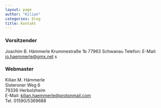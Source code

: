 ```yaml
---
layout: page
author: "Kilian"
categories: blog
title: Kontakt
---
```


### Vorsitzender  
Joachim B. H&auml;mmerle
Krummestraße 1b
77963 Schwanau
Telefon:
E-Mail: [jo.haemmerle@gmx.net](mailto:jo.haemmerle@gmx.net)  s

### Webmaster  
Kilian M. H&auml;mmerle  
Sisteroner Weg 6  
79336 Herbolzheim  
E-Mail: [kilian.haemmerle@protonmail.com](mailto:kilian.haemmerle@protonmail.com)  
Tel. 01590/5369688
